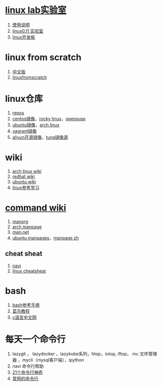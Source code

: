 # [linux lab实验室](https://gitee.com/tinylab/cloud-lab)

1. [使用说明](https://zhuanlan.zhihu.com/p/141738065)
2. [linux0.11 实验室](https://hub.docker.com/r/tinylab/linux-0.11-lab)
3. [linux开发板](https://tinylab.org/linux-lab/)

# linux from scratch

1. [中文版](https://lctt.github.io/LFS-BOOK/lfs-sysv/LFS-BOOK.html)
2. [linuxfromscratch](https://www.linuxfromscratch.org/lfs/)

# linux仓库

1. [repos](https://pkgs.org/)
2. [centos镜像](http://cloud.centos.org/centos/)，[rocky linux](https://rockylinux.org/)，[opensuse](https://download.opensuse.org/repositories/Cloud:/Images:/)
3. [ubuntu镜像](http://cloud-images.ubuntu.com/)，[arch linux](https://wiki.archlinux.org/title/Arch_Linux_on_a_VPS)
4. [vagrant镜像](http://www.vagrantbox.es/)
5. [aliyun开源镜像](https://developer.aliyun.com/mirror/?spm=a2c6h.13651102.0.0.70581b1179qBxI&serviceType=mirror&tag=%E7%B3%BB%E7%BB%9F)，[tuna镜像源](https://mirrors.tuna.tsinghua.edu.cn/)

# wiki

1. [arch linux wiki](https://wiki.archlinux.org/title/Table_of_contents_(%E7%AE%80%E4%BD%93%E4%B8%AD%E6%96%87))
2. [redhat wiki](https://access.redhat.com/documentation/zh-cn/red_hat_enterprise_linux/7)
3. [ubuntu wiki](https://wiki.ubuntu.org.cn/UbuntuManual)
4. [linux参考学习](http://c.biancheng.net/linux_tutorial/)

# [command wiki](https://manned.org/)

1. [manorg](https://manned.org/)
2. [arch manpage](https://man.archlinux.org/)
3. [man.net](https://linux.die.net/man/8/iptables)
4. [ubuntu manpages](http://manpages.ubuntu.com/manpages/bionic/)，[manpage zh](http://manpages.ubuntu.com/manpages/bionic/zh_CN/)

## cheat sheat

1. [navi](https://github.com/denisidoro/navi)
2. [linux cheatsheat](https://github.com/skywind3000/awesome-cheatsheets/blob/master/languages/bash.sh)

# bash

1. [bash参考手册](https://xy2401.com/local-docs/gnu/manual.zh/bash.html)
2. [菜鸟教程](https://www.runoob.com/linux/linux-shell.html)
3. [c语言中文网](http://c.biancheng.net/cpp/view/2740.html)

# 每天一个命令行

1. lazygit ， lazydocker ，lazykube系列，htop，iotop, iftop， mc 文件管理器 ，mycli（mysql客户端），ipython
2. navi 命令行帮助
3. [21个命令行神奇](https://juejin.cn/post/6844903945706422280)
4. [常用的命令行](https://z.itpub.net/article/detail/9B28E7D4FAD4BDE3DD6A08CD904D5340)
